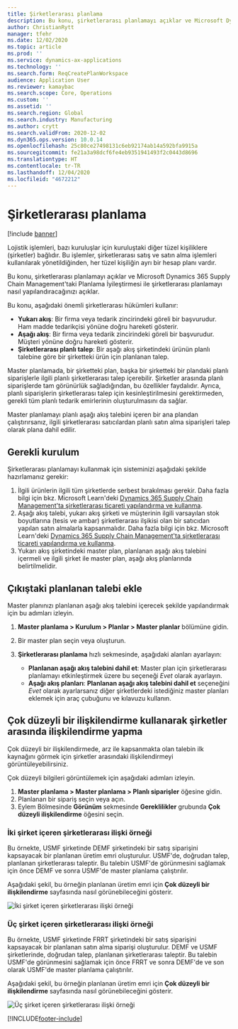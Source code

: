 ```yaml
---
title: Şirketlerarası planlama
description: Bu konu, şirketlerarası planlamayı açıklar ve Microsoft Dynamics 365 Supply Chain Management'taki Planlama İyileştirmesi ile şirketlerarası planlamayı nasıl yapılandıracağınızı açıklar.
author: ChristianRytt
manager: tfehr
ms.date: 12/02/2020
ms.topic: article
ms.prod: ''
ms.service: dynamics-ax-applications
ms.technology: ''
ms.search.form: ReqCreatePlanWorkspace
audience: Application User
ms.reviewer: kamaybac
ms.search.scope: Core, Operations
ms.custom: ''
ms.assetid: ''
ms.search.region: Global
ms.search.industry: Manufacturing
ms.author: crytt
ms.search.validFrom: 2020-12-02
ms.dyn365.ops.version: 10.0.14
ms.openlocfilehash: 25c80ce27498131c6eb92174ab14a592bfa9915a
ms.sourcegitcommit: fe21a3a98dcf6fe4eb9351941493f2c0443d8696
ms.translationtype: HT
ms.contentlocale: tr-TR
ms.lasthandoff: 12/04/2020
ms.locfileid: "4672212"
---
```

# <a name="intercompany-planning"></a>Şirketlerarası planlama

[!include [banner](../../includes/banner.md)]

Lojistik işlemleri, bazı kuruluşlar için kuruluştaki diğer tüzel kişiliklere (şirketler) bağlıdır. Bu işlemler, şirketlerarası satış ve satın alma işlemleri kullanılarak yönetildiğinden, her tüzel kişiliğin ayrı bir hesap planı vardır.

Bu konu, şirketlerarası planlamayı açıklar ve Microsoft Dynamics 365 Supply Chain Management'taki Planlama İyileştirmesi ile şirketlerarası planlamayı nasıl yapılandıracağınızı açıklar.

Bu konu, aşağıdaki önemli şirketlerarası hükümleri kullanır:

- **Yukarı akış**: Bir firma veya tedarik zincirindeki göreli bir başvurudur. Ham madde tedarikçisi yönüne doğru hareketi gösterir.
- **Aşağı akış**: Bir firma veya tedarik zincirindeki göreli bir başvurudur. Müşteri yönüne doğru hareketi gösterir.
- **Şirketlerarası planlı talep**: Bir aşağı akış şirketindeki ürünün planlı talebine göre bir şirketteki ürün için planlanan talep.

Master planlamada, bir şirketteki plan, başka bir şirketteki bir plandaki planlı siparişlerle ilgili planlı şirketlerarası talep içerebilir. Şirketler arasında planlı siparişlerde tam görünürlük sağladığından, bu özellikler faydalıdır. Ayrıca, planlı siparişlerin şirketlerarası talep için kesinleştirilmesini gerektirmeden, gerekli tüm planlı tedarik emirlerinin oluşturulmasını da sağlar.

Master planlamayı planlı aşağı akış talebini içeren bir ana plandan çalıştırırsanız, ilgili şirketlerarası satıcılardan planlı satın alma siparişleri talep olarak plana dahil edilir.

## <a name="required-setup"></a>Gerekli kurulum

Şirketlerarası planlamayı kullanmak için sisteminizi aşağıdaki şekilde hazırlamanız gerekir:

1. İlgili ürünlerin ilgili tüm şirketlerde serbest bırakılması gerekir. Daha fazla bilgi için bkz. Microsoft Learn'deki [Dynamics 365 Supply Chain Management'ta şirketlerarası ticareti yapılandırma ve kullanma](https://docs.microsoft.com/learn/modules/configure-use-intercompany-trade-dyn365-supply-chain-mgmt/).
1. Aşağı akış talebi, yukarı akış şirketi ve müşterinin ilgili varsayılan stok boyutlarına (tesis ve ambar) şirketlerarası ilşikisi olan bir satıcıdan yapılan satın almalarla kapsanmalıdır. Daha fazla bilgi için bkz. Microsoft Learn'deki [Dynamics 365 Supply Chain Management'ta şirketlerarası ticareti yapılandırma ve kullanma](https://docs.microsoft.com/learn/modules/configure-use-intercompany-trade-dyn365-supply-chain-mgmt/).
1. Yukarı akış şirketindeki master plan, planlanan aşağı akış talebini içermeli ve ilgili şirket ile master plan, aşağı akış planlarında belirtilmelidir.

## <a name="include-planned-downstream-demand"></a>Çıkıştaki planlanan talebi ekle

Master planınızı planlanan aşağı akış talebini içerecek şekilde yapılandırmak için bu adımları izleyin.

1. **Master planlama \> Kurulum \> Planlar \> Master planlar** bölümüne gidin.
1. Bir master plan seçin veya oluşturun.
1. **Şirketlerarası planlama** hızlı sekmesinde, aşağıdaki alanları ayarlayın:

    - **Planlanan aşağı akış talebini dahil et**: Master plan için şirketlerarası planlamayı etkinleştirmek üzere bu seçeneği *Evet* olarak ayarlayın.
    - **Aşağı akış planları**: **Planlanan aşağı akış talebini dahil et** seçeneğini *Evet* olarak ayarlarsanız diğer şirketlerdeki istediğiniz master planları eklemek için araç çubuğunu ve kılavuzu kullanın.

## <a name="peg-across-companies-by-using-multilevel-pegging"></a>Çok düzeyli bir ilişkilendirme kullanarak şirketler arasında ilişkilendirme yapma

Çok düzeyli bir ilişkilendirmede, arz ile kapsanmakta olan talebin ilk kaynağını görmek için şirketler arasındaki ilişkilendirmeyi görüntüleyebilirsiniz.

Çok düzeyli bilgileri görüntülemek için aşağıdaki adımları izleyin.

1. **Master planlama \> Master planlama \> Planlı siparişler** öğesine gidin.
1. Planlanan bir sipariş seçin veya açın.
1. Eylem Bölmesinde **Görünüm** sekmesinde **Gereklilikler** grubunda **Çok düzeyli ilişkilendirme** öğesini seçin.

### <a name="intercompany-example-that-involves-two-companies"></a>İki şirket içeren şirketlerarası ilişki örneği

Bu örnekte, USMF şirketinde DEMF şirketindeki bir satış siparişini kapsayacak bir planlanan üretim emri oluşturulur. USMF'de, doğrudan talep, planlanan şirketlerarası taleptir. Bu talebin USMF'de görünmesini sağlamak için önce DEMF ve sonra USMF'de master planlama çalıştırılır.

Aşağıdaki şekil, bu örneğin planlanan üretim emri için **Çok düzeyli bir ilişkilendirme** sayfasında nasıl görünebileceğini gösterir.

![İki şirket içeren şirketlerarası ilişki örneği](media/IntercompanyPlanning1.png)

### <a name="intercompany-example-that-involves-three-companies"></a>Üç şirket içeren şirketlerarası ilişki örneği

Bu örnekte, USMF şirketinde FRRT şirketindeki bir satış siparişini kapsayacak bir planlanan satın alma siparişi oluşturulur. DEMF ve USMF şirketlerinde, doğrudan talep, planlanan şirketlerarası taleptir. Bu talebin USMF'de görünmesini sağlamak için önce FRRT ve sonra DEMF'de ve son olarak USMF'de master planlama çalıştırılır.

Aşağıdaki şekil, bu örneğin planlanan üretim emri için **Çok düzeyli bir ilişkilendirme** sayfasında nasıl görünebileceğini gösterir.

![Üç şirket içeren şirketlerarası ilişki örneği](media/IntercompanyPlanning2.png)


[!INCLUDE[footer-include](../../../includes/footer-banner.md)]